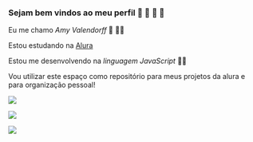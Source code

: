 ### Sejam bem vindos ao meu perfil 🐖 🦎 🌵 🌼

Eu me chamo _Amy Valendorff_ 🧙 🧝‍♀️

Estou estudando na [Alura](https://www.alura.com.br)

Estou me desenvolvendo na **linguagem* JavaScript* 👩‍💻

Vou utilizar este espaço como repositório para meus projetos da alura e para organização pessoal!

[![](https://img.shields.io/badge/Instagram-E4405F?style=for-the-badge&logo=instagram&logoColor=white)](https://instagram.com/valendorff_.4my?igshid=MzNlNGNkZWQ4Mg==/)

![](https://media.tenor.com/w9EH7nmQ7N8AAAAC/groot.gif)

![](https://media.tenor.com/g9YZGVdnkqIAAAAC/plants-love.gif)

